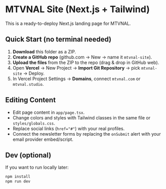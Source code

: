# MTVNAL Site (Next.js + Tailwind)

This is a ready-to-deploy Next.js landing page for MTVNAL.

## Quick Start (no terminal needed)

1. **Download** this folder as a ZIP.
2. **Create a GitHub repo** (github.com -> New -> name it `mtvnal-site`).
3. **Upload the files** from the ZIP to the repo (drag & drop in GitHub web).
4. Open **Vercel** -> New Project -> **Import Git Repository** -> pick `mtvnal-site` -> Deploy.
5. In Vercel Project Settings -> **Domains**, connect `mtvnal.com` or `mtvnal.studio`.

## Editing Content

- Edit page content in `app/page.tsx`.
- Change colors and styles with Tailwind classes in the same file or `styles/globals.css`.
- Replace social links (`href="#"`) with your real profiles.
- Connect the newsletter forms by replacing the `onSubmit` alert with your email provider embed/script.

## Dev (optional)

If you want to run locally later:
```bash
npm install
npm run dev
```
